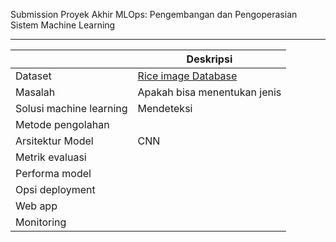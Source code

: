 Submission Proyek Akhir MLOps: Pengembangan dan Pengoperasian Sistem Machine Learning
***

|                         | Deskripsi |
| ----------------------- | --------- |
| Dataset                 |     [Rice image Database](https://www.kaggle.com/datasets/muratkokludataset/rice-image-dataset) |
| Masalah                 |       Apakah bisa menentukan jenis     |
| Solusi machine learning |       Mendeteksi     |
| Metode pengolahan       |           |
| Arsitektur Model        |  CNN         |
| Metrik evaluasi         |           |
| Performa model          |           |
| Opsi deployment         |           |
| Web app                 |           |
| Monitoring              |           |






